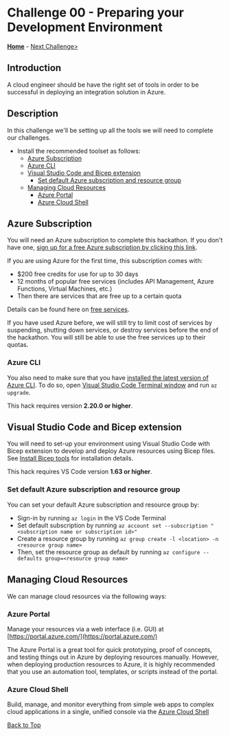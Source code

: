 # Challenge 00 - Preparing your Development Environment

**[Home](../README.md)** - [Next Challenge>](./Challenge-01.md)

## Introduction

A cloud engineer should be have the right set of tools in order to be successful in deploying an integration solution in Azure.

## Description

In this challenge we'll be setting up all the tools we will need to complete our challenges.

  - Install the recommended toolset as follows:
    - [Azure Subscription](#azure-subscription)
    - [Azure CLI](#azure-cli)
    - [Visual Studio Code and Bicep extension](#visual-studio-code-and-bicep-extension)
      - [Set default Azure subscription and resource group](#set-default-azure-subscription-and-resource-group)
    - [Managing Cloud Resources](#managing-cloud-resources)
      - [Azure Portal](#azure-portal)
      - [Azure Cloud Shell](#azure-cloud-shell)


## Azure Subscription

You will need an Azure subscription to complete this hackathon. If you don't have one, [sign up for a free Azure subscription by clicking this link](https://azure.microsoft.com/en-us/free/).

If you are using Azure for the first time, this subscription comes with:

- \$200 free credits for use for up to 30 days
- 12 months of popular free services (includes API Management, Azure Functions, Virtual Machines, etc.)
- Then there are services that are free up to a certain quota

Details can be found here on [free services](https://azure.microsoft.com/en-us/free/).

If you have used Azure before, we will still try to limit cost of services by suspending, shutting down services, or destroy services before the end of the hackathon. You will still be able to use the free services up to their quotas.


### Azure CLI

You also need to make sure that you have [installed the latest version of Azure CLI](https://docs.microsoft.com/en-us/cli/azure/install-azure-cli). To do so, open [Visual Studio Code Terminal window](https://code.visualstudio.com/docs/editor/integrated-terminal) and run ```az upgrade```.

This hack requires version **2.20.0 or higher**.


## Visual Studio Code and Bicep extension

You will need to set-up your environment using Visual Studio Code with Bicep extension to develop and deploy Azure resources using Bicep files. See [Install Bicep tools](https://docs.microsoft.com/en-us/azure/azure-resource-manager/bicep/install) for installation details.


This hack requires VS Code version **1.63 or higher**.


### Set default Azure subscription and resource group

You can set your default Azure subscription and resource group by: 

- Sign-in by running ```az login``` in the VS Code Terminal
- Set default subscription by running ```az account set --subscription "<subscription name or subscription id>"```
- Create a resource group by running ```az group create -l <location> -n <resource group name>```
- Then, set the resource group as default by running ```az configure --defaults group=<resource group name>```

## Managing Cloud Resources

We can manage cloud resources via the following ways:

### Azure Portal

Manage your resources via a web interface (i.e. GUI) at [https://portal.azure.com/](https://portal.azure.com/)

The Azure Portal is a great tool for quick prototyping, proof of concepts, and testing things out in Azure by deploying resources manually. However, when deploying production resources to Azure, it is highly recommended that you use an automation tool, templates, or scripts instead of the portal.

### Azure Cloud Shell

Build, manage, and monitor everything from simple web apps to complex cloud applications in a single, unified console via the [Azure Cloud Shell](https://shell.azure.com/)


[Back to Top](#challenge-00---preparing-your-development-environment)